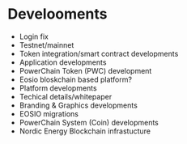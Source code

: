 
# Develooments

- Login fix
- Testnet/mainnet
- Token integration/smart contract developments
- Application developments
- PowerChain Token (PWC) development
- Eosio bloskchain based platform?
- Platform developments
- Techical details/whitepaper
- Branding & Graphics developments
- EOSIO migrations
- PowerChain System (Coin) developments
- Nordic Energy Blockchain infrastucture
